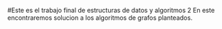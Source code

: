 #Este es el trabajo final de estructuras de datos y algoritmos 2 
En este encontraremos solucion a los algoritmos de grafos planteados.
